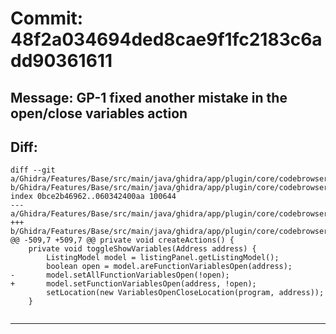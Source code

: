 # Commit: 48f2a034694ded8cae9f1fc2183c6add90361611
## Message: GP-1 fixed another mistake in the open/close variables action
## Diff:
```
diff --git a/Ghidra/Features/Base/src/main/java/ghidra/app/plugin/core/codebrowser/CodeViewerProvider.java b/Ghidra/Features/Base/src/main/java/ghidra/app/plugin/core/codebrowser/CodeViewerProvider.java
index 0bce2b46962..060342400aa 100644
--- a/Ghidra/Features/Base/src/main/java/ghidra/app/plugin/core/codebrowser/CodeViewerProvider.java
+++ b/Ghidra/Features/Base/src/main/java/ghidra/app/plugin/core/codebrowser/CodeViewerProvider.java
@@ -509,7 +509,7 @@ private void createActions() {
 	private void toggleShowVariables(Address address) {
 		ListingModel model = listingPanel.getListingModel();
 		boolean open = model.areFunctionVariablesOpen(address);
-		model.setAllFunctionVariablesOpen(!open);
+		model.setFunctionVariablesOpen(address, !open);
 		setLocation(new VariablesOpenCloseLocation(program, address));
 	}
 
```
-----------------------------------
